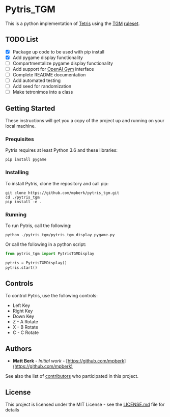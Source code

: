 # Pytris_TGM

This is a python implementation of [Tetris](https://en.wikipedia.org/wiki/Tetris) using the [TGM](https://en.wikipedia.org/wiki/Tetris:_The_Grand_Master) [ruleset](http://tetris.wikia.com/wiki/Tetris_The_Grand_Master).

## TODO List

- [x] Package up code to be used with pip install
- [x] Add pygame display functionality
- [ ] Compartmentalize pygame display functionality
- [ ] Add support for [OpenAI Gym](https://gym.openai.com/) interface
- [ ] Complete README documentation
- [ ] Add automated testing
- [ ] Add seed for randomization
- [ ] Make tetronimos into a class

## Getting Started

These instructions will get you a copy of the project up and running on your local machine.

### Prequisites

Pytris requires at least Python 3.6 and these libraries:

```Shell
pip install pygame
```

### Installing

To install Pytris, clone the repository and call pip:

```Shell
git clone https://github.com/mpberk/pytris_tgm.git
cd ./pytris_tgm
pip install -e .
```

### Running

To run Pytris, call the following:

```Shell
python ./pytris_tgm/pytris_tgm_display_pygame.py
```

Or call the following in a python script:

```Python
from pytris_tgm import PytrisTGMDisplay

pytris = PytrisTGMDisplay()
pytris.start()
```

## Controls

To control Pytris, use the following controls:

* Left Key
* Right Key
* Down Key
* Z - A Rotate
* X - B Rotate
* C - C Rotate

## Authors

* **Matt Berk** - *Initial work* - [https://github.com/mpberk](https://github.com/mpberk)

See also the list of [contributors](https://github.com/mpberk/pytris_tgm/contributors) who participated in this project.

## License

This project is licensed under the MIT License - see the [LICENSE.md](LICENSE.md) file for details
